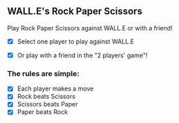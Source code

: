 ##             WALL.E's Rock Paper Scissors         ##


Play Rock Paper Scissors against WALL.E or with a friend!

- [x] Select one player to play against WALL.E

- [x] Or play with a friend in the "2 players' game"!



### The rules are simple:
- [x] Each player makes a move
- [x] Rock beats Scissors
- [x] Scissors beats Paper
- [x] Paper beats Rock
